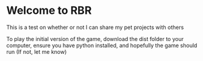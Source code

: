 # Welcome to RBR
This is a test on whether or not I can share my pet projects with others

To play the initial version of the game, download the dist folder to your computer, ensure you have python installed, and hopefully the game should run (If not, let me know)
